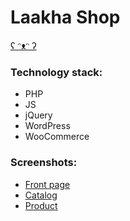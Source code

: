 # Laakha Shop

[ʕ ᵔᴥᵔ ʔ](https://github.com/mizuhomizuho/laakha/blob/master/screenshots/Screenshot_326.png)

### Technology stack:

- PHP
- JS
- jQuery
- WordPress
- WooCommerce

### Screenshots:

- [Front page](https://github.com/mizuhomizuho/laakha/blob/master/screenshots/laakha.com_.png)
- [Catalog](https://github.com/mizuhomizuho/laakha/blob/master/screenshots/laakha.com_shop_.png)
- [Product](https://github.com/mizuhomizuho/laakha/blob/master/screenshots/laakha-cat.png)
